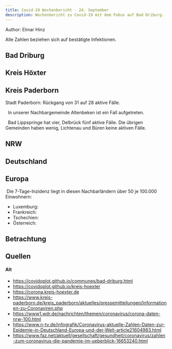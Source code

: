 ```yaml
---
title: Covid-19 Wochenbericht - 24. September
description: Wochenbericht zu Covid-19 mit dem Fokus auf Bad Driburg. 
---
```


Author: Elmar Hinz   

Alle Zahlen beziehen sich auf bestätigte Infektionen.

## Bad Driburg


## Kreis Höxter


## Kreis Paderborn

Stadt Paderborn: Rückgang von 31 auf 28 aktive Fälle.

  In unserer Nachbargemeinde Altenbeken ist ein Fall aufgetreten.

  Bad Lippspringe hat vier, Delbrück fünf aktive Fälle. Die übrigen Gemeinden haben wenig, Lichtenau und Büren keine aktiven Fälle. 

## NRW


## Deutschland


## Europa

 Die 7-Tage-Inzidenz liegt in diesen Nachbarländern  über 50 je 100.000 Einwohnern: 

* Luxemburg: 
* Frankreich: 
* Tschechien: 
* Österreich: 

## Betrachtung

## Quellen


#### Alt

* https://covidoplot.github.io/communes/bad-driburg.html
* https://covidoplot.github.io/kreis-hoexter
* https://corona.kreis-hoexter.de
* https://www.kreis-paderborn.de/kreis_paderborn/aktuelles/pressemitteilungen/Informationen-zu-Coronaviren.php
* https://www1.wdr.de/nachrichten/themen/coronavirus/corona-daten-nrw-100.html
* https://www.n-tv.de/infografik/Coronavirus-aktuelle-Zahlen-Daten-zur-Epidemie-in-Deutschland-Europa-und-der-Welt-article21604983.html
* https://www.faz.net/aktuell/gesellschaft/gesundheit/coronavirus/zahlen-zum-coronavirus-die-pandemie-im-ueberblick-16653240.html
